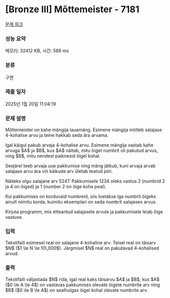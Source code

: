 # [Bronze III] Mõttemeister - 7181 

[문제 링크](https://www.acmicpc.net/problem/7181) 

### 성능 요약

메모리: 32412 KB, 시간: 588 ms

### 분류

구현

### 제출 일자

2025년 1월 20일 11:04:19

### 문제 설명

<p>Mõttemeister on kahe mängija lauamäng. Esimene mängija mõtleb salajase 4-kohalise arvu ja teine hakkab seda ära arvama.</p>

<p>Igal käigul pakub arvaja 4-kohalise arvu. Esimene mängija vastab kahe arvuga $A$ ja $B$, kus $A$ näitab, mitu õiget numbrit oli pakutud arvus, ning $B$, mitu nendest paiknesid õigel kohal.</p>

<p>Seejärel teeb arvaja uue pakkumise ning mäng jätkub, kuni arvaja arvab salajase arvu ära või käikude arv ületab teatud piiri.</p>

<p>Näiteks olgu salajane arv 5247. Pakkumisele 1234 oleks vastus 2 (numbrid 2 ja 4 on õiged) ja 1 (number 2 on õige koha peal).</p>

<p>Kui pakkumises on korduvaid numbreid, siis loetakse iga numbrit õigeks ainult niimitu korda, kuimitu eksemplari on seda numbrit salajases arvus.</p>

<p>Kirjuta programm, mis etteantud salajasele arvule ja pakkumisele leiab õige vastuse.</p>

### 입력 

 <p>Tekstifaili esimesel real on salajane 4-kohaline arv. Teisel real on täisarv $N$ ($1 \le N \le 10\,000$). Järgmisel $N$ real on pakutavad 4-kohalised arvud.</p>

### 출력 

 <p>Tekstifaili väljastada $N$ rida, igal real kaks täisarvu $A$ ja $B$, kus $A$ ($0 \le A \le 4$) on vastavas pakkumises olevate õigete numbrite arv ning $B$ ($0 \le B \le A$) on sealhulgas õigel kohal olevate numbrite arv.</p>

